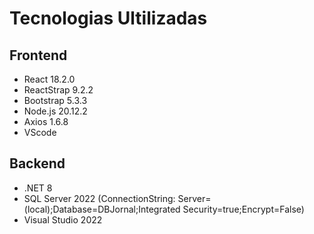 # Tecnologias Ultilizadas 
## Frontend
- React 18.2.0
- ReactStrap 9.2.2
- Bootstrap 5.3.3
- Node.js 20.12.2
- Axios 1.6.8
- VScode

## Backend
- .NET 8
- SQL Server 2022 (ConnectionString: Server=(local);Database=DBJornal;Integrated Security=true;Encrypt=False)
- Visual Studio 2022

